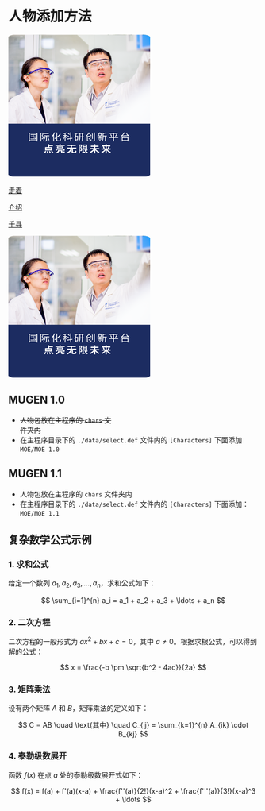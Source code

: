 # 人物添加方法

<link rel="stylesheet" href="./data/docs/css/add.css" />

<img class="m-img" src="./data/docs/images/极小.png">

[走着](#test)

[介绍](0)

[千寻](https://www.baidu.com/)

![](./data/docs/images/极小.png)

<script>
console.log('sssss');
</script>

## MUGEN 1.0

-   ~~人物包放在主程序的 `chars` 文<br />件夹内~~
-   在主程序目录下的 `./data/select.def` 文件内的 `[Characters]` 下面添加 `MOE/MOE 1.0`

<div id="test"></div>

## MUGEN 1.1

-   人物包放在主程序的 `chars` 文件夹内
-   在主程序目录下的 `./data/select.def` 文件内的 `[Characters]` 下面添加： `MOE/MOE 1.1`

## 复杂数学公式示例

### 1. 求和公式

给定一个数列 $a_1, a_2, a_3, \ldots, a_n$，求和公式如下：

$$
\sum_{i=1}^{n} a_i = a_1 + a_2 + a_3 + \ldots + a_n
$$

### 2. 二次方程

二次方程的一般形式为 $ax^2 + bx + c = 0$，其中 $a \neq 0$。根据求根公式，可以得到解的公式：

$$
x = \frac{-b \pm \sqrt{b^2 - 4ac}}{2a}
$$

### 3. 矩阵乘法

设有两个矩阵 $A$ 和 $B$，矩阵乘法的定义如下：

$$
C = AB \quad \text{其中} \quad C_{ij} = \sum_{k=1}^{n} A_{ik} \cdot B_{kj}
$$

### 4. 泰勒级数展开

函数 $f(x)$ 在点 $a$ 处的泰勒级数展开式如下：

$$
f(x) = f(a) + f'(a)(x-a) + \frac{f''(a)}{2!}(x-a)^2 + \frac{f'''(a)}{3!}(x-a)^3 + \ldots
$$
